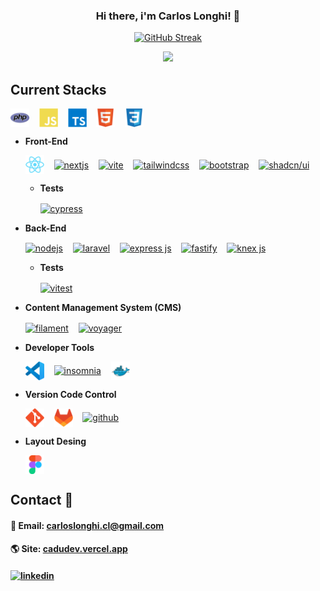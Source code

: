 <div align="center">
  <h3>Hi there, i'm Carlos Longhi! 👋</h3>
</div>

<div align="center">  

  [![GitHub Streak](https://github-readme-streak-stats.herokuapp.com?user=CarlosLonghi&theme=transparent&hide_border=true&mode=weekly&card_width=450&dates=DDDDDD&currStreakLabel=FFFDFD)](https://git.io/streak-stats)
  
  <img width="340px" height="auto" src="https://github-readme-stats.vercel.app/api/top-langs/?username=CarlosLonghi&layout=compact&hide_border=true&title_color=2f81f7&text_color=e6edf3&bg_color=0d1117" />

</div>


## Current Stacks
<div style="display: inline_block">
  
  [<img align="center" height="30" width="auto" src="https://raw.githubusercontent.com/devicons/devicon/master/icons/php/php-original.svg" alt="php" title="PHP"/>](https://developer.mozilla.org/pt-BR/docs/Glossary/PHP)
  &nbsp;&nbsp;
  [<img align="center" height="30" width="auto" src="https://raw.githubusercontent.com/devicons/devicon/master/icons/javascript/javascript-plain.svg" alt="javascript" title="JavaScript">](https://developer.mozilla.org/pt-BR/docs/Web/JavaScript)
  &nbsp;&nbsp;
  [<img align="center" height="30" width="auto" src="https://raw.githubusercontent.com/devicons/devicon/master/icons/typescript/typescript-plain.svg" alt="typescript" title="TypeScript">](https://www.typescriptlang.org/docs/)
  &nbsp;&nbsp;
  [<img align="center" height="30" width="auto" src="https://raw.githubusercontent.com/devicons/devicon/master/icons/html5/html5-original.svg" alt="html5" title="HTML5">](https://developer.mozilla.org/pt-BR/docs/Web/HTML)
  &nbsp;&nbsp;
  [<img align="center" height="30" width="auto" src="https://raw.githubusercontent.com/devicons/devicon/master/icons/css3/css3-original.svg" alt="css" title="CSS">](https://developer.mozilla.org/pt-BR/docs/Web/CSS)
  
</div>

- **Front-End**
  <div style="display: inline_block">
    
    [<img align="center" height="30" width="auto" src="https://raw.githubusercontent.com/devicons/devicon/master/icons/react/react-original.svg" alt="react" title="React">](https://react.dev/)
    &nbsp;&nbsp;
    [<img align="center" height="30" width="auto" src="https://shorturl.at/mnyTW" alt="nextjs" title="NextJs">](https://nextjs.org/)
    &nbsp;&nbsp;
    [<img align="center" height="30" width="auto" src="https://vitejs.dev/logo.svg" alt="vite" title="Vite">](https://vitejs.dev/)
    &nbsp;&nbsp;
    [<img align="center" height="30" width="auto" src="https://img.icons8.com/color/512/tailwindcss.png" alt="tailwindcss" title="Tailwind CSS">](https://tailwindcss.com/)
    &nbsp;&nbsp;
    [<img align="center" height="30" width="auto" src="https://img.icons8.com/color/512/bootstrap.png" alt="bootstrap" title="Bootstrap">](https://getbootstrap.com/)
    &nbsp;&nbsp;
    [<img align="center" height="30" width="auto" src="https://ui.shadcn.com/apple-touch-icon.png" alt="shadcn/ui" title="Shadcn/ui">](https://ui.shadcn.com/)
    
  </div>

  - **Tests**
    <div style="display: inline_block">

      [<img align="center" height="30" width="auto" src="https://www.cypress.io/favicon.svg" alt="cypress" title="Cypress">](https://www.cypress.io/)

    </div>

- **Back-End**
  <div style="display: inline_block;">
  
    [<img align="center" height="30" width="auto" src="https://static-00.iconduck.com/assets.00/node-js-icon-454x512-nztofx17.png" alt="nodejs" title="Node.js">](https://nodejs.org/en)
    &nbsp;&nbsp;
    [<img align="center" height="30" width="auto" src="https://laravel.com/img/logomark.min.svg" alt="laravel" title="Laravel">](https://laravel.com/)
    &nbsp;&nbsp;
    [<img align="center" height="30" width="auto" src="https://img.icons8.com/nolan/512/express-js.png" alt="express js" title="Express.js">](https://expressjs.com/)
    &nbsp;&nbsp;
    [<img align="center" height="30" width="auto" src="https://avatars.githubusercontent.com/u/24939410?s=280&v=4)" alt="fastify" title="Fastify">](https://fastify.dev/)
    &nbsp;&nbsp;
    [<img align="center" height="30" width="auto" src="https://static-00.iconduck.com/assets.00/knex-js-icon-512x512-a2yn0209.png" alt="knex js" title="Knex.js">](https://knexjs.org/)
    &nbsp;&nbsp;
  
  </div>

  - **Tests**
    <div style="display: inline_block">

      [<img align="center" height="30" width="auto" src="https://vitest.dev/logo-shadow.svg" alt="vitest" title="Vitest">](https://vitest.dev/)

    </div>

- **Content Management System (CMS)**
  <div style="display: inline_block">

    [<img align="center" height="30" width="auto" src="https://filamentphp.com/favicon/favicon.ico?v=w1dBNxT7Wg" alt="filament" title="Filament">](https://filamentphp.com/)
    &nbsp;&nbsp;
    [<img align="center" height="30" width="auto" src="https://voyager.devdojo.com/assets/images/logo_light.png" alt="voyager" title="Voyager">](https://voyager.devdojo.com/)

  </div>

- **Developer Tools**
  <div style="display: inline_block">
  
    [<img align="center" height="30" width="auto" src="https://raw.githubusercontent.com/devicons/devicon/master/icons/vscode/vscode-original.svg" alt="vs code" title="Visual Studio Code">](https://code.visualstudio.com/)
    &nbsp;&nbsp;
    [<img align="center" height="30" width="auto" src="https://seeklogo.com/images/I/insomnia-logo-A35E09EB19-seeklogo.com.png" alt="insomnia" title="Insomnia">](https://insomnia.rest/)
    &nbsp;&nbsp;
    [<img align="center" height="30" width="auto" src="https://raw.githubusercontent.com/devicons/devicon/master/icons/docker/docker-original.svg" alt="docker" title="Docker">](https://www.docker.com/)
  
  </div>

- **Version Code Control**
  <div style="display: inline_block">
  
    [<img align="center" height="30" width="auto" margin="20px" src="https://raw.githubusercontent.com/devicons/devicon/master/icons/git/git-plain.svg" alt="git" title="Git">](https://git-scm.com/)
    &nbsp;&nbsp;
    [<img align="center" height="30" width="auto" src="https://raw.githubusercontent.com/devicons/devicon/master/icons/gitlab/gitlab-original.svg" alt="gitlab" title="GitLab">](https://gitlab.com/)
    &nbsp;&nbsp;
    [<img align="center" height="30" width="auto" src="https://github.githubassets.com/images/modules/logos_page/GitHub-Mark.png" alt="github" title="GitHub">](https://github.com/)
  
  </div>

- **Layout Desing**  
  <div style="display: inline_block;">
  
    [<img align="center" height="30" width="auto" src="https://raw.githubusercontent.com/devicons/devicon/master/icons/figma/figma-original.svg" alt="figma" title="Figma">](https://www.figma.com/)
  
  </div>

## Contact 💼 
#### 📧 Email: <a href="mailto:carloslonghi.cl@gmail.com">carloslonghi.cl@gmail.com</a>
#### 🌎 Site: <a href="https://cadudev.vercel.app">cadudev.vercel.app</a>
#### [![linkedin](https://img.shields.io/badge/linkedin-0A66C2?style=for-the-badge&logo=linkedin&logoColor=white)](https://www.linkedin.com/in/c4du-dev/)
